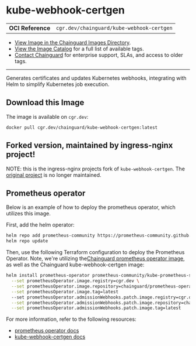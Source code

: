 <!--monopod:start-->
# kube-webhook-certgen
| | |
| - | - |
| **OCI Reference** | `cgr.dev/chainguard/kube-webhook-certgen` |


* [View Image in the Chainguard Images Directory](https://images.chainguard.dev/directory/image/kube-webhook-certgen/overview).
* [View the Image Catalog](https://console.chainguard.dev/images/catalog) for a full list of available tags.
* [Contact Chainguard](https://www.chainguard.dev/chainguard-images) for enterprise support, SLAs, and access to older tags.

---
<!--monopod:end-->

<!--overview:start-->
Generates certificates and updates Kubernetes webhooks, integrating with Helm to simplify Kubernetes job execution.
<!--overview:end-->

<!--getting:start-->
## Download this Image
The image is available on `cgr.dev`:

```
docker pull cgr.dev/chainguard/kube-webhook-certgen:latest
```
<!--getting:end-->

<!--body:start-->

## Forked version, maintained by ingress-nginx project!
NOTE: this is the ingress-nginx projects fork of `kube-webhook-certgen`. The
[original project](https://github.com/jet/kube-webhook-certgen) is no longer
maintained.

## Prometheus operator
Below is an example of how to deploy the prometheus operator, which utilizes
this image.

First, add the helm operator:

```bash
helm repo add prometheus-community https://prometheus-community.github.io/helm-charts
helm repo update
```

Then, use the following Terraform configuration to deploy the Prometheus
Operator. Note, we're utilizing the[Chainguard prometheus operator image](https://github.com/chainguard-images/images/tree/main/images/prometheus-operator),
as well as the Chainguard kube-webhook-certgen image:

```bash
helm install prometheus-operator prometheus-community/kube-prometheus-stack \
  --set prometheusOperator.image.registry=cgr.dev \
  --set prometheusOperator.image.repository=chainguard/prometheus-operator \
  --set prometheusOperator.image.tag=latest
  --set prometheusOperator.admissionWebhooks.patch.image.registry=cgr.dev \
  --set prometheusOperator.admissionWebhooks.patch.image.repository=chainguard/kube-webhook-certgen \
  --set prometheusOperator.admissionWebhooks.patch.image.tag=latest
```

For more information, refer to the following resources:
- [prometheus operator docs](https://github.com/prometheus-community/helm-charts/tree/main/charts/kube-prometheus-stack)
- [kube-webhook-certgen docs](https://github.com/kubernetes/ingress-nginx/tree/main/images/kube-webhook-certgen)

<!--body:end-->

